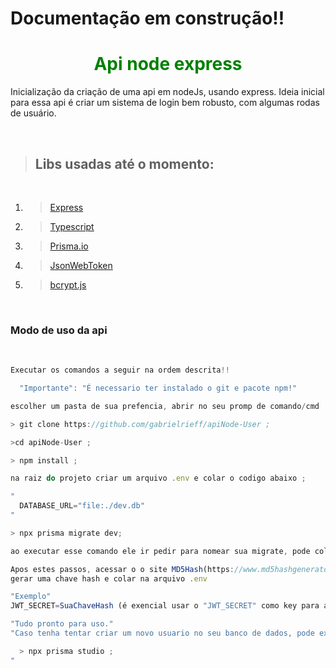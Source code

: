 # Documentação em construção!!

<h1 style="text-align:center; color: green; font-weight: 700"> Api node express </h1>

Inicialização da criação de uma api em nodeJs, usando express. Ideia inicial para essa api é criar um sistema de login bem robusto, com algumas rodas de usuário.

<br>

> ## Libs usadas até o momento:

<br>

1. > [Express](https://expressjs.com/en/starter/installing.html)
2. > [Typescript](https://www.typescriptlang.org/docs/)
3. > [Prisma.io](https://www.prisma.io/docs/getting-started)
4. > [JsonWebToken](https://github.com/auth0/node-jsonwebtoken)
5. > [bcrypt.js](https://github.com/dcodeIO/bcrypt.js)

<br>

### Modo de uso da api

<br>

```typescript
Executar os comandos a seguir na ordem descrita!!

  "Importante": "É necessario ter instalado o git e pacote npm!"

escolher um pasta de sua prefencia, abrir no seu promp de comando/cmd

> git clone https://github.com/gabrielrieff/apiNode-User ;

>cd apiNode-User ;

> npm install ;

na raiz do projeto criar um arquivo .env e colar o codigo abaixo ;

"
  DATABASE_URL="file:./dev.db"
"

> npx prisma migrate dev;

ao executar esse comando ele ir pedir para nomear sua migrate, pode colocar o nome que achar melho.

Apos estes passos, acessar o o site MD5Hash(https://www.md5hashgenerator.com/)
gerar uma chave hash e colar na arquivo .env

"Exemplo"
JWT_SECRET=SuaChaveHash (é exencial usar o "JWT_SECRET" como key para a conecção com o banco de dados)

"Tudo pronto para uso."
"Caso tenha tentar criar um novo usuario no seu banco de dados, pode executar o seguinte comando no terminal, esse comando ira abrir um gerenciador de banco de dados proprio do prisma.

  > npx prisma studio ;
"

```